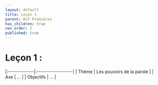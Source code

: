 ```yaml
---
layout: default
title: Leçon 1
parent: HLP Premières
has_children: true
nav_order: 2
published: true
---
```

# Leçon 1 : 

|:-------------|:------------------|
| Thème           | Les pouvoirs de la parole | 
| Axe           | ... | 
| Objectifs | ...   | 
